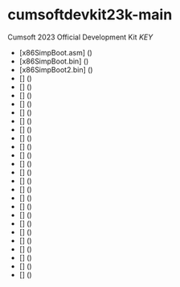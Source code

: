 # cumsoftdevkit23k-main
Cumsoft 2023 Official Development Kit *KEY*


* [x86SimpBoot.asm] ()<!--- // Assembly BootSector Loop2self 107 byte // --->
* [x86SimpBoot.bin] ()<!--- // Binary BootSector Loop2self 1 kbyte // --->
* [x86SimpBoot2.bin] ()<!--- // Binary BootSector Loop2self 4 kbyte // --->
* [] ()<!--- //  // --->
* [] ()<!--- //  // --->
* [] ()<!--- //  // --->
* [] ()<!--- //  // --->
* [] ()<!--- //  // --->
* [] ()<!--- //  // --->
* [] ()<!--- //  // --->
* [] ()<!--- //  // --->
* [] ()<!--- //  // --->
* [] ()<!--- //  // --->
* [] ()<!--- //  // --->
* [] ()<!--- //  // --->
* [] ()<!--- //  // --->
* [] ()<!--- //  // --->
* [] ()<!--- //  // --->
* [] ()<!--- //  // --->
* [] ()<!--- //  // --->
* [] ()<!--- //  // --->
* [] ()<!--- //  // --->
* [] ()<!--- //  // --->
* [] ()<!--- //  // --->
* [] ()<!--- //  // --->
* [] ()<!--- //  // --->
* [] ()<!--- //  // --->
